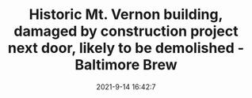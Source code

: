 ---
"title": "Historic Mt. Vernon building, damaged by construction project next door, likely to be demolished - Baltimore Brew"
"date": "2021-9-14 16:42:7"
"feed_name": "GOOGLENEWS"
"feed_website": "https://news.google.com/rss/search?q=oil%26gas%7Cdrilling%7Cmining%7Cconstruction%7Cindustrial&hl=en-US&gl=US&ceid=US:en"
"feed_rss": "https://news.google.com/rss/search?q=oil%26gas%7Cdrilling%7Cmining%7Cconstruction%7Cindustrial&hl=en-US&gl=US&ceid=US:en"
"link": "https://baltimorebrew.com/2021/09/14/historic-mt-vernon-building-damaged-by-construction-project-next-door-must-likely-be-demolished/"
"file": "_posts/2021-1-1-7f8e31bdb73db7d34bb95011d46ca88c715986e9.md"
"accident": "0"
"drilling": "0"
---